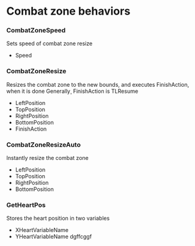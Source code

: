 # Combat zone behaviors

### CombatZoneSpeed ###
Sets speed of combat zone resize

* Speed

### CombatZoneResize ###
Resizes the combat zone to the new bounds, and executes FinishAction, when it is done
Generally¸ FinishAction is TLResume

* LeftPosition
* TopPosition
* RightPosition
* BottomPosition
* FinishAction

### CombatZoneResizeAuto ###
Instantly resize the combat zone

* LeftPosition
* TopPosition
* RightPosition
* BottomPosition

### GetHeartPos ###
Stores the heart position in two variables

* XHeartVariableName
* YHeartVariableName
dgffcggf